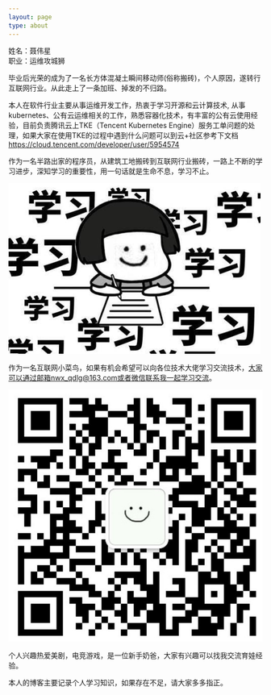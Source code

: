 ```yaml
---
layout: page
type: about
---
```


姓名：聂伟星  
职业：运维攻城狮

毕业后光荣的成为了一名长方体混凝土瞬间移动师(俗称搬砖)，个人原因，遂转行互联网行业。从此走上了一条加班、掉发的不归路。

本人在软件行业主要从事运维开发工作，热衷于学习开源和云计算技术, 从事kubernetes、公有云运维相关的工作，熟悉容器化技术，有丰富的公有云使用经验，目前负责腾讯云上TKE（Tencent Kubernetes Engine）服务工单问题的处理，如果大家在使用TKE的过程中遇到什么问题可以到云+社区参考下文档<https://cloud.tencent.com/developer/user/5954574>

作为一名半路出家的程序员，从建筑工地搬砖到互联网行业搬砖，一路上不断的学习进步，深知学习的重要性，用一句话就是生命不息，学习不止。

![upload-image](/assets/images/a.jpg) 


作为一名互联网小菜鸟，如果有机会希望可以向各位技术大佬学习交流技术，大家可以通过邮箱nwx_qdlg@163.com或者微信联系我一起学习交流。

![upload-image](/assets/images/wechat.jpg) 

个人兴趣热爱美剧，电竞游戏，是一位新手奶爸，大家有兴趣可以找我交流育娃经验。

本人的博客主要记录个人学习知识，如果存在不足，请大家多多指正。


